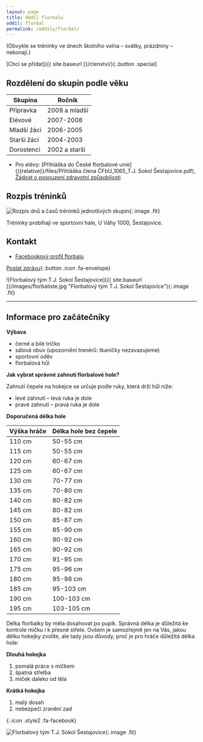 ```yaml
---
layout: page
title: Oddíl florbalu
oddil: florbal
permalink: /oddily/florbal/
---
```



(Obvykle se tréninky ve dnech školního volna – svátky, prázdniny – nekonají.)

[Chci se přidat]({{ site.baseurl }}/clenstvi/){:.button .special}

## Rozdělení do skupin podle věku

|   Skupina   |     Ročník    |
|-------------|---------------|
| Přípravka   | 2009 a mladší |
| Elévové     | 2007-2008     |
| Mladší žáci | 2006-2005     |
| Starší žáci | 2004-2003     |
| Dorostenci  | 2002 a starší |

* Pro elévy: [Přihláška do České florbalové unie]({{relative}}/files/Přihláška člena ČFbU_1065_T.J. Sokol Šestajovice.pdf), [Žádost o posouzení zdravotní způsobilosti](https://www.ceskyflorbal.cz/dms/serve/assigned-file/1473/1447)


## Rozpis tréninků

![Rozpis dnů a časů tréninků jednotlivých skupin]({{relative}}/images/florbal-rozpis-treninku.jpeg "Rozpis dnů a časů tréninků jednotlivých skupin"){:.image .fit}

Tréninky probíhají ve sportovní hale, U Váhy 1000, Šestajovice.

## Kontakt

* [Facebookový profil florbalu](https://www.facebook.com/sestajoviceflorbal/)

[Poslat zprávu](#f){:.button .icon .fa-envelope}

![Florbalový tým T.J. Sokol Šestajovice]({{ site.baseurl }}/images/florbaliste.jpg "Florbalový tým T.J. Sokol Šestajovice"){:.image .fit}

----

## Informace pro začátečníky

**Výbava**

* černé a bílé tričko
* sálová obuv (upozornění trenérů: tkaničky nezavazujeme)
* sportovní oděv
* florbalová hůl

**Jak vybrat správné zahnutí florbalové hole?**

Zahnutí čepele na hokejce se určuje podle ruky, která drží hůl níže:

- levé zahnutí – levá ruka je dole
- pravé zahnutí – pravá ruka je dole

**Doporučená délka hole**

| Výška hráče | Délka hole bez čepele |
|-------------|-----------------------|
| 110 cm      | 50-55 cm              |
| 115 cm      | 50-55 cm              |
| 120 cm      | 60-67 cm              |
| 125 cm      | 60-67 cm              |
| 130 cm      | 70-77 cm              |
| 135 cm      | 70-80 cm              |
| 140 cm      | 80-82 cm              |
| 145 cm      | 80-82 cm              |
| 150 cm      | 85-87 cm              |
| 155 cm      | 85-90 cm              |
| 160 cm      | 90-92 cm              |
| 165 cm      | 90-92 cm              |
| 170 cm      | 91-95 cm              |
| 175 cm      | 95-96 cm              |
| 180 cm      | 95-98 cm              |
| 185 cm      | 95-103 cm             |
| 190 cm      | 100-103 cm            |
| 195 cm      | 103-105 cm            |

Délka florbalky by měla dosahovat po pupík. Správná délka je důležitá ke kontrole míčku i k přesné střele. Ovšem je samozřejmě jen na Vás, jakou délku hokejky zvolíte, ale tady jsou důvody, proč je pro hráče důležitá délka hole:

**Dlouhá hokejka**

1. pomalá práce s míčkem
2. špatná střelba
3. míček daleko od těla

**Krátká hokejka**

1. malý dosah
2. nebezpečí zranění zad

[](https://www.facebook.com/sestajoviceflorbal/){:.icon .style2 .fa-facebook}

![Florbalový tým T.J. Sokol Šestajovice]({{relative}}/images/logo-florbal-hor.jpeg){:.image .fit}
